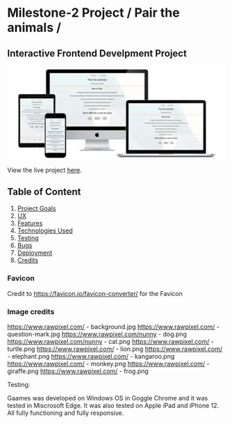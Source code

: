 # Milestone-2 Project / Pair the animals /
## Interactive Frontend Develpment Project

![page mockup](/docs/mockup.png)

View the live project [here](https://syler11.github.io/MS2-Matching-Game/).

## Table of Content

1. [Project Goals](#project-goals)
2. [UX](#user-experience)
3. [Features](#features)
4. [Technologies Used](#technologies-used)
5. [Testing](#testing)
6. [Bugs](#Bugs-found-and-resolved-during-development)
7. [Deployment](#deployment)
8. [Credits](#credits)


### Favicon
Credit to https://favicon.io/favicon-converter/ for the Favicon
### Image credits
https://www.rawpixel.com/ - background.jpg
https://www.rawpixel.com/ - question-mark.jpg
https://www.rawpixel.com/nunny - dog.png
https://www.rawpixel.com/nunny - cat.png
https://www.rawpixel.com/ - turtle.png
https://www.rawpixel.com/ - lion.png
https://www.rawpixel.com/ - elephant.png
https://www.rawpixel.com/ - kangaroo.png
https://www.rawpixel.com/ - monkey.png
https://www.rawpixel.com/ - giraffe.png
https://www.rawpixel.com/ - frog.png

Testing:

Gaames was developed on Windows OS in Goggle Chrome and it was tested in Miscrosoft Edge.
It was also tested on Apple iPad and iPhone 12. All fully functioning and fully responsive.